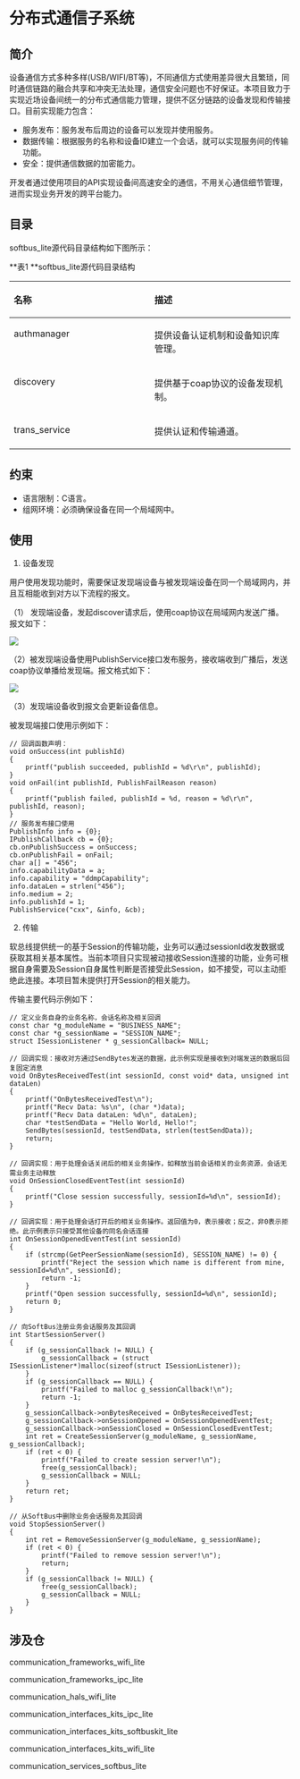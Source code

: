 # 分布式通信子系统<a name="ZH-CN_TOPIC_0000001051344287"></a>

## 简介<a name="section11660541593"></a>

设备通信方式多种多样\(USB/WIFI/BT等\)，不同通信方式使用差异很大且繁琐，同时通信链路的融合共享和冲突无法处理，通信安全问题也不好保证。本项目致力于实现近场设备间统一的分布式通信能力管理，提供不区分链路的设备发现和传输接口。目前实现能力包含：

-   服务发布：服务发布后周边的设备可以发现并使用服务。
-   数据传输：根据服务的名称和设备ID建立一个会话，就可以实现服务间的传输功能。
-   安全：提供通信数据的加密能力。

开发者通过使用项目的API实现设备间高速安全的通信，不用关心通信细节管理，进而实现业务开发的跨平台能力。

## 目录<a name="section1464106163817"></a>

softbus\_lite源代码目录结构如下图所示：

**表1 **softbus\_lite源代码目录结构

<a name="table1843451445317"></a>
<table><thead align="left"><tr id="row16552191445314"><th class="cellrowborder" valign="top" width="50%" id="mcps1.1.3.1.1"><p id="p75521114125314"><a name="p75521114125314"></a><a name="p75521114125314"></a>名称</p>
</th>
<th class="cellrowborder" valign="top" width="50%" id="mcps1.1.3.1.2"><p id="p2055231419539"><a name="p2055231419539"></a><a name="p2055231419539"></a>描述</p>
</th>
</tr>
</thead>
<tbody><tr id="row15552151465314"><td class="cellrowborder" valign="top" width="50%" headers="mcps1.1.3.1.1 "><p id="p255221425316"><a name="p255221425316"></a><a name="p255221425316"></a>authmanager</p>
</td>
<td class="cellrowborder" valign="top" width="50%" headers="mcps1.1.3.1.2 "><p id="p11552114135313"><a name="p11552114135313"></a><a name="p11552114135313"></a>提供设备认证机制和设备知识库管理。</p>
</td>
</tr>
<tr id="row1755251416537"><td class="cellrowborder" valign="top" width="50%" headers="mcps1.1.3.1.1 "><p id="p455231495317"><a name="p455231495317"></a><a name="p455231495317"></a>discovery</p>
</td>
<td class="cellrowborder" valign="top" width="50%" headers="mcps1.1.3.1.2 "><p id="p15531214115319"><a name="p15531214115319"></a><a name="p15531214115319"></a>提供基于coap协议的设备发现机制。</p>
</td>
</tr>
<tr id="row155534148533"><td class="cellrowborder" valign="top" width="50%" headers="mcps1.1.3.1.1 "><p id="p1252015524711"><a name="p1252015524711"></a><a name="p1252015524711"></a>trans_service</p>
</td>
<td class="cellrowborder" valign="top" width="50%" headers="mcps1.1.3.1.2 "><p id="p1752055220713"><a name="p1752055220713"></a><a name="p1752055220713"></a>提供认证和传输通道。</p>
</td>
</tr>
</tbody>
</table>

## 约束<a name="section1718733212019"></a>

-   语言限制：C语言。
-   组网环境：必须确保设备在同一个局域网中。

## 使用<a name="section167037358130"></a>

1.  设备发现

用户使用发现功能时，需要保证发现端设备与被发现端设备在同一个局域网内，并且互相能收到对方以下流程的报文。

（1） 发现端设备，发起discover请求后，使用coap协议在局域网内发送广播。报文如下：

![](figures/1.png)

（2）被发现端设备使用PublishService接口发布服务，接收端收到广播后，发送coap协议单播给发现端。报文格式如下：

![](figures/2.png)

（3）发现端设备收到报文会更新设备信息。

被发现端接口使用示例如下：

```
// 回调函数声明：
void onSuccess(int publishId)
{
    printf("publish succeeded, publishId = %d\r\n", publishId);
}
void onFail(int publishId, PublishFailReason reason)
{
    printf("publish failed, publishId = %d, reason = %d\r\n", publishId, reason);
}
// 服务发布接口使用
PublishInfo info = {0};
IPublishCallback cb = {0};
cb.onPublishSuccess = onSuccess;
cb.onPublishFail = onFail;
char a[] = "456";
info.capabilityData = a;
info.capability = "ddmpCapability";
info.dataLen = strlen("456");
info.medium = 2;
info.publishId = 1;
PublishService("cxx", &info, &cb);
```

2. 传输

软总线提供统一的基于Session的传输功能，业务可以通过sessionId收发数据或获取其相关基本属性。当前本项目只实现被动接收Session连接的功能，业务可根据自身需要及Session自身属性判断是否接受此Session，如不接受，可以主动拒绝此连接。本项目暂未提供打开Session的相关能力。

传输主要代码示例如下：

```
// 定义业务自身的业务名称，会话名称及相关回调
const char *g_moduleName = "BUSINESS_NAME";
const char *g_sessionName = "SESSION_NAME";
struct ISessionListener * g_sessionCallback= NULL;

// 回调实现：接收对方通过SendBytes发送的数据，此示例实现是接收到对端发送的数据后回复固定消息
void OnBytesReceivedTest(int sessionId, const void* data, unsigned int dataLen)
{
    printf("OnBytesReceivedTest\n");
    printf("Recv Data: %s\n", (char *)data);
    printf("Recv Data dataLen: %d\n", dataLen);
    char *testSendData = "Hello World, Hello!";
    SendBytes(sessionId, testSendData, strlen(testSendData));
    return;
}

// 回调实现：用于处理会话关闭后的相关业务操作，如释放当前会话相关的业务资源，会话无需业务主动释放
void OnSessionClosedEventTest(int sessionId)
{
    printf("Close session successfully, sessionId=%d\n", sessionId);
}

// 回调实现：用于处理会话打开后的相关业务操作。返回值为0，表示接收；反之，非0表示拒绝。此示例表示只接受其他设备的同名会话连接
int OnSessionOpenedEventTest(int sessionId)
{
    if (strcmp(GetPeerSessionName(sessionId), SESSION_NAME) != 0) {
        printf("Reject the session which name is different from mine, sessionId=%d\n", sessionId);
        return -1;
    }
    printf("Open session successfully, sessionId=%d\n", sessionId);
    return 0;
}

// 向SoftBus注册业务会话服务及其回调
int StartSessionServer()
{
    if (g_sessionCallback != NULL) {
        g_sessionCallback = (struct ISessionListener*)malloc(sizeof(struct ISessionListener));
    }
    if (g_sessionCallback == NULL) {
        printf("Failed to malloc g_sessionCallback!\n");
        return -1;
    }
    g_sessionCallback->onBytesReceived = OnBytesReceivedTest;
    g_sessionCallback->onSessionOpened = OnSessionOpenedEventTest;
    g_sessionCallback->onSessionClosed = OnSessionClosedEventTest;
    int ret = CreateSessionServer(g_moduleName, g_sessionName, g_sessionCallback);
    if (ret < 0) {
        printf("Failed to create session server!\n");
        free(g_sessionCallback);
        g_sessionCallback = NULL;
    }
    return ret;
}

// 从SoftBus中删除业务会话服务及其回调
void StopSessionServer()
{
    int ret = RemoveSessionServer(g_moduleName, g_sessionName);
    if (ret < 0) {
        printf("Failed to remove session server!\n");
        return;
    }
    if (g_sessionCallback != NULL) {
        free(g_sessionCallback);
        g_sessionCallback = NULL;
    }
}
```

## 涉及仓<a name="section4499619123117"></a>

communication\_frameworks\_wifi\_lite

communication\_frameworks\_ipc\_lite

communication\_hals\_wifi\_lite

communication\_interfaces\_kits\_ipc\_lite

communication\_interfaces\_kits\_softbuskit\_lite

communication\_interfaces\_kits\_wifi\_lite

communication\_services\_softbus\_lite

